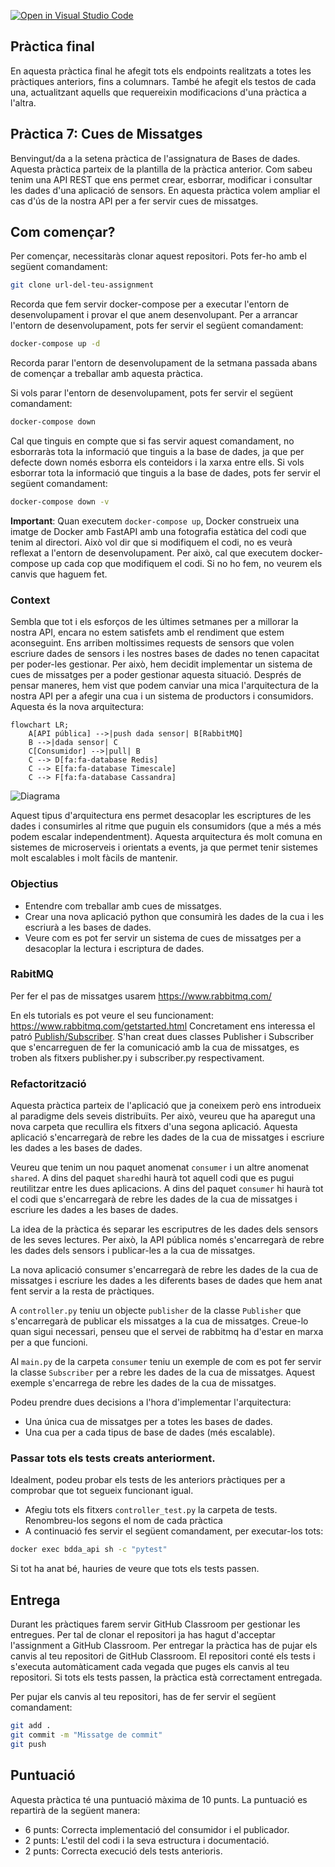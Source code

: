 [![Open in Visual Studio Code](https://classroom.github.com/assets/open-in-vscode-718a45dd9cf7e7f842a935f5ebbe5719a5e09af4491e668f4dbf3b35d5cca122.svg)](https://classroom.github.com/online_ide?assignment_repo_id=15021311&assignment_repo_type=AssignmentRepo)

## Pràctica final
En aquesta pràctica final he afegit tots els endpoints realitzats a totes les pràctiques anteriors, fins a columnars. També he afegit els testos de cada una, actualitzant aquells que requereixin modificacions d'una pràctica a l'altra.

## Pràctica 7: Cues de Missatges

Benvingut/da a la setena pràctica de l'assignatura de Bases de dades. Aquesta pràctica parteix de la plantilla de la pràctica anterior. Com sabeu tenim una API REST que ens permet crear, esborrar, modificar i consultar les dades d'una aplicació de sensors. En aquesta pràctica volem ampliar el cas d'ús de la nostra API per a fer servir cues de missatges.

## Com començar?

Per començar, necessitaràs clonar aquest repositori. Pots fer-ho amb el següent comandament:

```bash
git clone url-del-teu-assignment
```

Recorda que fem servir docker-compose per a executar l'entorn de desenvolupament i provar el que anem desenvolupant. Per a arrancar l'entorn de desenvolupament, pots fer servir el següent comandament:

```bash
docker-compose up -d
```

Recorda parar l'entorn de desenvolupament de la setmana passada abans de començar a treballar amb aquesta pràctica.

Si vols parar l'entorn de desenvolupament, pots fer servir el següent comandament:

```bash
docker-compose down
```

Cal que tinguis en compte que si fas servir aquest comandament, no esborraràs tota la informació que tinguis a la base de dades, ja que per defecte down només esborra els conteidors i la xarxa entre ells. Si vols esborrar tota la informació que tinguis a la base de dades, pots fer servir el següent comandament:

```bash
docker-compose down -v
```

**Important**: Quan executem `docker-compose up`, Docker construeix una imatge de Docker amb FastAPI amb una fotografia estàtica del codi que tenim al directori. Això vol dir que si modifiquem el codi, no es veurà reflexat a l'entorn de desenvolupament. Per això, cal que executem docker-compose up cada cop que modifiquem el codi. Si no ho fem, no veurem els canvis que haguem fet.


### Context

Sembla que tot i els esforços de les últimes setmanes per a millorar la nostra API, encara no estem satisfets amb el rendiment que estem aconseguint. Ens arriben moltissimes requests de sensors que volen escriure dades de sensors i les nostres bases de dades no tenen capacitat per poder-les gestionar. Per això, hem decidit implementar un sistema de cues de missatges per a poder gestionar aquesta situació. Després de pensar maneres, hem vist que podem canviar una mica l'arquitectura de la nostra API per a afegir una cua i un sistema de productors i consumidors. Aquesta és la nova arquitectura:

```mermaid
flowchart LR;
    A[API pública] -->|push dada sensor| B[RabbitMQ]
    B -->|dada sensor| C
    C[Consumidor] -->|pull| B
    C --> D[fa:fa-database Redis]
    C --> E[fa:fa-database Timescale]
    C --> F[fa:fa-database Cassandra]
```
![Diagrama](diagram.png)

Aquest tipus d'arquitectura ens permet desacoplar les escriptures de les dades i consumirles al ritme que puguin els consumidors (que a més a més podem escalar independentment). Aquesta arquitectura és molt comuna en sistemes de microserveis i orientats a events, ja que permet tenir sistemes molt escalables i molt fàcils de mantenir.

### Objectius

* Entendre com treballar amb cues de missatges.
* Crear una nova aplicació python que consumirà les dades de la cua i les escriurà a les bases de dades.
* Veure com es pot fer servir un sistema de cues de missatges per a desacoplar la lectura i escriptura de dades.

### RabitMQ
Per fer el pas de missatges usarem 
https://www.rabbitmq.com/

En els tutorials es pot veure el seu funcionament:
https://www.rabbitmq.com/getstarted.html
Concretament ens interessa el patró [Publish/Subscriber](https://www.rabbitmq.com/tutorials/tutorial-three-python.html).
S'han creat dues classes Publisher i Subscriber que s'encarreguen de fer la comunicació amb la cua de missatges, es troben als fitxers publisher.py i subscriber.py respectivament.

### Refactorització

Aquesta pràctica parteix de l'aplicació que ja coneixem però ens introdueix al paradigme dels seveis distribuïts.
Per això, veureu que ha aparegut una nova carpeta que recullira els fitxers d'una segona aplicació. Aquesta aplicació s'encarregarà de rebre les dades de la cua de missatges i escriure les dades a les bases de dades.

Veureu que tenim un nou paquet anomenat `consumer` i un altre anomenat `shared`. A dins del paquet `shared`hi haurà tot aquell
codi que es pugui reutilitzar entre les dues aplicacions. A dins del paquet `consumer` hi haurà tot el codi que s'encarregarà de rebre les dades de la cua de missatges i escriure les dades a les bases de dades.

La idea de la pràctica és separar les escriputres de les dades dels sensors de les seves lectures. Per això, la API pública només s'encarregarà de rebre les dades dels sensors i publicar-les a la cua de missatges.

La nova aplicació consumer s'encarregarà de rebre les dades de la cua de missatges i escriure les dades a les diferents bases de dades que hem anat fent servir a la resta de pràctiques.

A `controller.py` teniu un objecte `publisher` de la classe `Publisher` que s'encarregarà de publicar els missatges a la cua de missatges. Creue-lo quan sigui necessari, penseu que el servei de rabbitmq ha d'estar en marxa per a que funcioni.

Al `main.py` de la carpeta `consumer` teniu un exemple de com es pot fer servir la classe `Subscriber` per a rebre les dades de la cua de missatges. Aquest exemple s'encarrega de rebre les dades de la cua de missatges.

Podeu prendre dues decisions a l'hora d'implementar l'arquitectura:

- Una única cua de missatges per a totes les bases de dades.
- Una cua per a cada tipus de base de dades (més escalable).

### Passar tots els tests creats anteriorment. 

Idealment, podeu probar els tests de les anteriors pràctiques per a comprobar que tot segueix funcionant igual. 

* Afegiu tots els fitxers `controller_test.py` la carpeta de tests. Renombreu-los segons el nom de cada pràctica 
*  A continuació fes servir el següent comandament, per executar-los tots:

```bash
docker exec bdda_api sh -c "pytest"
```

Si tot ha anat bé, hauries de veure que tots els tests passen.


## Entrega

Durant les pràctiques farem servir GitHub Classroom per gestionar les entregues. Per tal de clonar el repositori ja has hagut d'acceptar l'assignment a GitHub Classroom. Per entregar la pràctica has de pujar els canvis al teu repositori de GitHub Classroom. El repositori conté els tests i s'executa automàticament cada vegada que puges els canvis al teu repositori. Si tots els tests passen, la pràctica està correctament entregada.

Per pujar els canvis al teu repositori, has de fer servir el següent comandament:

```bash
git add .
git commit -m "Missatge de commit"
git push
```

## Puntuació

Aquesta pràctica té una puntuació màxima de 10 punts. La puntuació es repartirà de la següent manera:

- 6 punts: Correcta implementació del consumidor i el publicador. 
- 2 punts: L'estil del codi i la seva estructura i documentació.
- 2 punts: Correcta execució dels tests anterioris.

 









